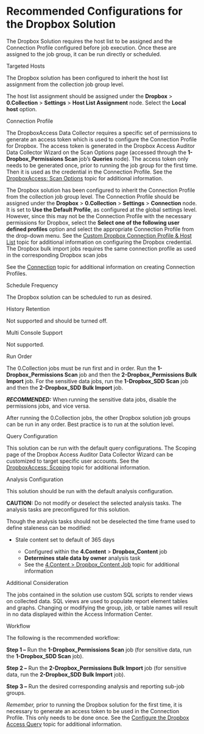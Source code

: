 # Recommended Configurations for the Dropbox Solution

The Dropbox Solution requires the host list to be assigned and the Connection Profile configured
before job execution. Once these are assigned to the job group, it can be run directly or scheduled.

Targeted Hosts

The Dropbox solution has been configured to inherit the host list assignment from the collection job
group level.

The host list assignment should be assigned under the **Dropbox** > **0.Collection** >
**Settings** > **Host List Assignment** node. Select the **Local host** option.

Connection Profile

The DropboxAccess Data Collector requires a specific set of permissions to generate an access token
which is used to configure the Connection Profile for Dropbox. The access token is generated in the
Dropbox Access Auditor Data Collector Wizard on the Scan Options page (accessed through the
**1-Dropbox_Permissions Scan** job’s **Queries** node). The access token only needs to be generated
once, prior to running the job group for the first time. Then it is used as the credential in the
Connection Profile. See the
[DropboxAccess: Scan Options](/docs/accessanalyzer/12.0/administration/data-collectors/dropboxaccess/scanoptions.md) topic for
additional information.

The Dropbox solution has been configured to inherit the Connection Profile from the collection job
group level. The Connection Profile should be assigned under the **Dropbox** > **0.Collection** >
**Settings** > **Connection** node. It is set to **Use the Default Profile**, as configured at the
global settings level. However, since this may not be the Connection Profile with the necessary
permissions for Dropbox, select the **Select one of the following user defined profiles** option and
select the appropriate Connection Profile from the drop-down menu. See the
[Custom Dropbox Connection Profile & Host List](/docs/accessanalyzer/12.0/administration/data-collectors/dropboxaccess/configurejob.md)
topic for additional information on configuring the Dropbox credential. The Dropbox bulk import jobs
requires the same connection profile as used in the corresponding Dropbox scan jobs

See the [Connection](/docs/accessanalyzer/12.0/administration/settings/connection/overview.md) topic for additional information
on creating Connection Profiles.

Schedule Frequency

The Dropbox solution can be scheduled to run as desired.

History Retention

Not supported and should be turned off.

Multi Console Support

Not supported.

Run Order

The 0.Collection jobs must be run first and in order. Run the **1-Dropbox_Permissions Scan** job and
then the **2-Dropbox_Permissions Bulk Import** job. For the sensitive data jobs, run the
**1-Dropbox_SDD Scan** job and then the **2-Dropbox_SDD Bulk Import** job.

**_RECOMMENDED:_** When running the sensitive data jobs, disable the permissions jobs, and vice
versa.

After running the 0.Collection jobs, the other Dropbox solution job groups can be run in any order.
Best practice is to run at the solution level.

Query Configuration

This solution can be run with the default query configurations. The Scoping page of the Dropbox
Access Auditor Data Collector Wizard can be customized to target specific user accounts. See the
[DropboxAccess: Scoping](/docs/accessanalyzer/12.0/administration/data-collectors/dropboxaccess/scoping.md) topic for additional
information.

Analysis Configuration

This solution should be run with the default analysis configuration.

**CAUTION:** Do not modify or deselect the selected analysis tasks. The analysis tasks are
preconfigured for this solution.

Though the analysis tasks should not be deselected the time frame used to define staleness can be
modified:

- Stale content set to default of 365 days

  - Configured within the **4.Content** > **Dropbox_Content** job
  - **Determines stale data by owner** analysis task
  - See the [4.Content > Dropbox_Content Job](/docs/accessanalyzer/12.0/solutions/dropbox/dropbox_content.md) topic for additional information

Additional Consideration

The jobs contained in the solution use custom SQL scripts to render views on collected data. SQL
views are used to populate report element tables and graphs. Changing or modifying the group, job,
or table names will result in no data displayed within the Access Information Center.

Workflow

The following is the recommended workflow:

**Step 1 –** Run the **1-Dropbox_Permissions Scan** job (for sensitive data, run the **1-Dropbox_SDD
Scan** job).

**Step 2 –** Run the **2-Dropbox_Permissions Bulk Import** job (for sensitive data, run the
**2-Dropbox_SDD Bulk Import** job).

**Step 3 –** Run the desired corresponding analysis and reporting sub-job groups.

_Remember,_ prior to running the Dropbox solution for the first time, it is necessary to generate an
access token to be used in the Connection Profile. This only needs to be done once. See the
[Configure the Dropbox Access Query](/docs/accessanalyzer/12.0/solutions/dropbox/collection/1-dropbox_permissions_scan.md#configure-the-dropbox-access-query)
topic for additional information.

